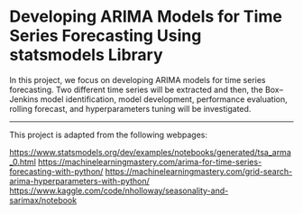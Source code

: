 # Developing ARIMA Models for Time Series Forecasting Using statsmodels Library

In this project, we focus on developing ARIMA models for time series forecasting. Two different time series will be extracted and then, the Box–Jenkins model identification, model development, performance evaluation, rolling forecast, and hyperparameters tuning will be investigated.

-------------------------------------------------------------------------
This project is adapted from the following webpages:

https://www.statsmodels.org/dev/examples/notebooks/generated/tsa_arma_0.html
https://machinelearningmastery.com/arima-for-time-series-forecasting-with-python/
https://machinelearningmastery.com/grid-search-arima-hyperparameters-with-python/
https://www.kaggle.com/code/nholloway/seasonality-and-sarimax/notebook